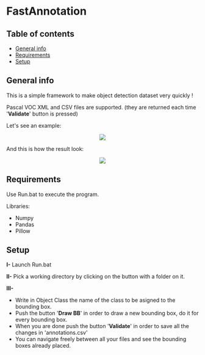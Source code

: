 # FastAnnotation

## Table of contents
* [General info](#general-info)
* [Requirements](#requirements)
* [Setup](#setup)

## General info

This is a simple framework to make object detection dataset very quickly !

Pascal VOC XML and CSV files are supported. (they are returned each time '**Validate**' button is pressed)

Let's see an example:

<p align="center">
<img src="https://user-images.githubusercontent.com/65224852/150709016-6619a8ec-3139-4409-86d4-f004247ebe4a.PNG">
</p>

And this is how the result look:

<p align="center">
<img src="https://user-images.githubusercontent.com/65224852/150709583-b323e8dc-782a-4e06-ae7a-b0b1a275f49a.PNG">
</p>

## Requirements

Use Run.bat to execute the program.

Libraries:
* Numpy
* Pandas
* Pillow

## Setup

**I-** Launch Run.bat

**II-** Pick a working directory by clicking on the button with a folder on it.

**III-**
* Write in Object Class the name of the class to be asigned to the bounding box.
* Push the button '**Draw BB**' in order to draw a new bounding box, do it for every bounding box.
* When you are done push the button '**Validate**' in order to save all the changes in 'annotations.csv'
* You can navigate freely between all your files and see the bounding boxes already placed.
